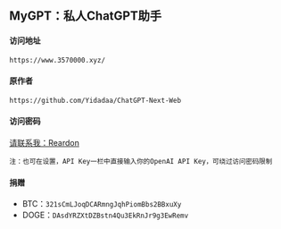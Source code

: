 ## MyGPT：私人ChatGPT助手



#### 访问地址
`https://www.3570000.xyz/`

#### 原作者
`https://github.com/Yidadaa/ChatGPT-Next-Web`

#### 访问密码
[请联系我：Reardon](https://twitter.com/ReardonYang)

`注：也可在设置，API Key一栏中直接输入你的OpenAI API Key，可绕过访问密码限制`

#### 捐赠
* BTC：`321sCmLJoqDCARmngJqhPiomBbs2BBxuXy`
* DOGE：`DAsdYRZXtDZBstn4Qu3EkRnJr9g3EwRemv`
